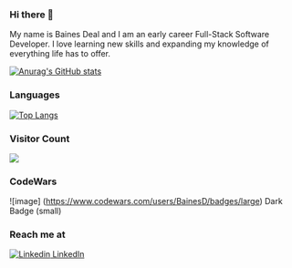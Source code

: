 ### Hi there 👋

My name is Baines Deal and I am an early career Full-Stack Software Developer. I love learning new skills and expanding my knowledge of everything life has to offer.
<!--
**BainesD/BainesD** is a ✨ _special_ ✨ repository because its `README.md` (this file) appears on your GitHub profile.

Here are some ideas to get you started:

- 🔭 I’m currently working on ...
- 🌱 I’m currently learning ...
- 👯 I’m looking to collaborate on ...
- 🤔 I’m looking for help with ...
- 💬 Ask me about ...
- 📫 How to reach me: ...
- 😄 Pronouns: ...
- ⚡ Fun fact: ...
-->

[![Anurag's GitHub stats](https://github-readme-stats.vercel.app/api?username=BainesD)](https://github.com/anuraghazra/github-readme-stats)

### Languages
[![Top Langs](https://github-readme-stats.vercel.app/api/top-langs/?username=BainesD&layout=compact)](https://github.com/anuraghazra/github-readme-stats)

### Visitor Count
<img src="https://profile-counter.glitch.me/BainesD/count.svg" />

### CodeWars

![image] (https://www.codewars.com/users/BainesD/badges/large)
Dark Badge (small)

### Reach me at
[![Linkedin](https://i.stack.imgur.com/gVE0j.png) LinkedIn](https://www.linkedin.com/in/baines-deal/)
